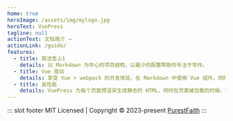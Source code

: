 ```yaml
---
home: true
heroImage: /assets/img/mylogo.jpg
heroText: VuePress
tagline: null
actionText: 文档简介 →
actionLink: /guide/
features:
  - title: 简洁至上1
    details: 以 Markdown 为中心的项目结构，以最少的配置帮助你专注于写作。
  - title: Vue 驱动
    details: 享受 Vue + webpack 的开发体验，在 Markdown 中使用 Vue 组件，同时可以使用 Vue 来开发自定义主题。
  - title: 高性能
    details: VuePress 为每个页面预渲染生成静态的 HTML，同时在页面被加载的时候，将作为 SPA 运行。
---
```


::: slot footer
MIT Licensed | Copyright © 2023-present [PurestFaith](https://github.com/PurestFaith)
:::
